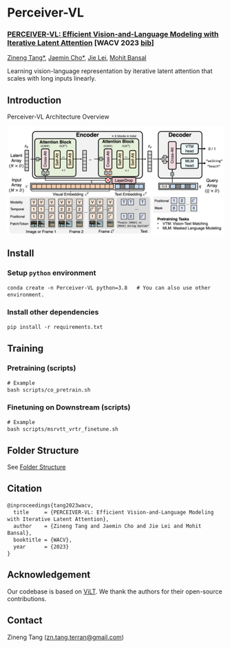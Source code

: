 # Perceiver-VL

### **[PERCEIVER-VL: Efficient Vision-and-Language Modeling with Iterative Latent Attention]() [WACV 2023 [bib](https://github.com/zinengtang/Perceiver_VL#citation)]**  
[Zineng Tang*](https://zinengtang.github.io/), [Jaemin Cho*](https://j-min.io/), [Jie Lei](https://jayleicn.github.io/), [Mohit Bansal](https://www.cs.unc.edu/~mbansal/)   

Learning vision-language representation by iterative latent attention that scales with long inputs linearly.

## Introduction
<!-- <p align="center">
  <big><b>PERCEIVER-VL: Efficient Vision-and-Language Modeling with Iterative Latent Attention (WACV 2023)</b></big>
</p>


<p align="center">
  <big><b>Zineng Tang*, Jaemin Cho*, Jie Lei, Mohit Bansal</b></big>
</p> -->

Perceiver-VL Architecture Overview

<p align="center">
  <img align="middle" width="800" src="assets/architecture.png"/>
</p>


## Install
### Setup `python` environment
```
conda create -n Perceiver-VL python=3.8   # You can also use other environment.
```

### Install other dependencies
```
pip install -r requirements.txt
```


## Training

### Pretraining (scripts)

```
# Example
bash scripts/co_pretrain.sh
```

### Finetuning on Downstream (scripts)

```
# Example
bash scripts/msrvtt_vrtr_finetune.sh
```

<!-- ## Released Models

The model weights are hosted in [Huggingface Hub](https://huggingface.co/Perceiver-VL/models/tree/main).  

The details of each released Perceiver-VL models are described in the table below.  

| Training    | Component | Link |
| --- | --- | --- |
| Pre-trained on Webvid + GCC videos and images|Encoder + Decoder|[[link]](https://huggingface.co/Percever-VL/models/resolve/main/Percever-VL.ckpt)|
 -->


## Folder Structure

See [Folder Structure](CODE.md)

## Citation
```
@inproceedings{tang2023wacv,
  title     = {PERCEIVER-VL: Efficient Vision-and-Language Modeling with Iterative Latent Attention},
  author    = {Zineng Tang and Jaemin Cho and Jie Lei and Mohit Bansal},
  booktitle = {WACV},
  year      = {2023}
}
```

## Acknowledgement

Our codebase is based on [ViLT](https://github.com/dandelin/ViLT). 
We thank the authors for their open-source contributions.

## Contact

Zineng Tang (zn.tang.terran@gmail.com)

